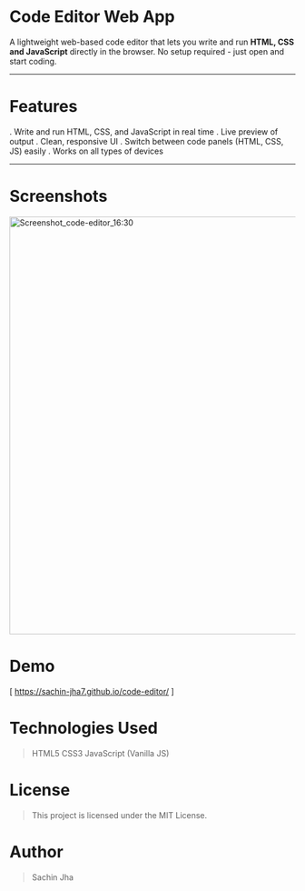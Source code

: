 # Code Editor Web App

A lightweight web-based code editor that lets you write and run **HTML, CSS and JavaScript** directly in the browser.
No setup required - just open and start coding.

----

# Features
. Write and run HTML, CSS, and JavaScript in real time
. Live preview of output
. Clean, responsive UI
. Switch between code panels (HTML, CSS, JS) easily
. Works on all types of devices

----

# Screenshots
<img width="1366" height="735" alt="Screenshot_code-editor_16:30" src="https://github.com/user-attachments/assets/dde752e5-89c4-4cd7-ac54-8722828073e6" />


# Demo
[ https://sachin-jha7.github.io/code-editor/ ]

# Technologies Used
> HTML5 
> CSS3 
> JavaScript (Vanilla JS) 

# License
> This project is licensed under the MIT License.

# Author 
> Sachin Jha
